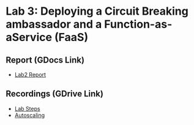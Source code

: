 #  Lab 3: Deploying a Circuit Breaking ambassador and a Function-as-aService (FaaS) #


## Report (GDocs Link)
- [Lab2 Report](https://docs.google.com/document/d/1Ce0lvUXMVDMVfjvdF9nAbKSEEMQ-QndSIgQC245bADI/edit?usp=sharing)

## Recordings (GDrive Link)
- [Lab Steps](https://drive.google.com/file/d/1hQnJDgjY2iMx-7BPXEJnQ1lXzXVD7QvK/view?usp=sharing)
- [Autoscaling](https://drive.google.com/file/d/1ymBBFcrwfgOWTj7oIK8CP-Ey1LJxb7Hn/view?usp=sharing)
